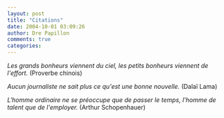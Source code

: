 ```yaml
---
layout: post
title: "Citations"
date: 2004-10-01 03:09:26
author: Dre Papillon
comments: true
categories: 
---
```



*Les grands bonheurs viennent du ciel, les petits bonheurs viennent de l'effort.*  (Proverbe chinois)

*Aucun journaliste ne sait plus ce qu'est une bonne nouvelle.*  (Dalaï Lama) 

*L'homme ordinaire ne se préoccupe que de passer le temps, l'homme de talent que de l'employer.*  (Arthur Schopenhauer)